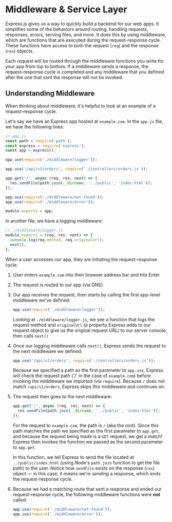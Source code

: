 # Middleware & Service Layer

Express.js gives us a way to quickly build a backend for our web apps. It simplifies some of the behaviors around routing, handling requests, responses, errors, serving files, and more. It does this by using middleware, which are functions that are executed during the request-response cycle. These functions have access to both the request (`req`) and the response (`res`) objects.

Each request will be routed through the middleware functions you write for your app from top to bottom. If a middleware sends a response, the request-response cycle is completed and any middleware that you defined after the one that sent the response will not be invoked.

## Understanding Middleware

When thinking about middleware, it's helpful to look at an example of a request-response cycle.

Let's say we have an Express app hosted at `example.com`. In the `app.js` file, we have the following lines:

```javascript
// app.js
const path = require('path');
const express = require('express');
const app = express();

app.use(require('./middleware/logger'));

app.use('/api/v1/orders', require('./controllers/orders.js'));

app.get('/', async (req, res, next) => {
  res.sendFile(path.join(__dirname, '../public', 'index.html'));
});

app.use(require('./middleware/not-found'));
app.use(require('./middleware/error'));

module.exports = app;
```

In another file, we have a logging middleware:

```javascript
// ./middleware/logger.js
module.exports = (req, res, next) => {
  console.log(req.method, req.originalUrl);
  next();
};
```

When a user accesses our app, they are initiating the request-response cycle.

1. User enters `example.com` into their browser address bar and hits Enter
2. The request is routed to our app (via DNS)
3. Our app receives the request, then starts by calling the first app-level middleware we've defined:
   ```javascript
   app.use(require('./middleware/logger'));
   ```
   Looking at `./middleware/logger.js`, we see a function that logs the request method and `originalUrl` (a property Express adds to our request object to give us the original request URL) to our server console, then calls `next()`
4. Once our logging middleware calls `next()`, Express sends the request to the next middleware we defined:
   ```javascript
   app.use('/api/v1/orders', require('./controllers/orders.js'));
   ```
   Because we specified a path as the first parameter to `app.use`, Express will check the request path ('/' in the case of `example.com`) before invoking the middleware we imported (via `require`). Because `/` does not match `/api/v1/orders`, Express skips this middleware and continues on.
5. The request then goes to the next middleware:

   ```javascript
   app.get('/', async (req, res, next) => {
     res.sendFile(path.join(__dirname, '../public', 'index.html'));
   });
   ```

   For the request to `example.com`, the path is `/` (aka the root). Since this path matches the path we specified as the first parameter to `app.get`, and because the request being made is a `GET` request, we get a match! Express then invokes the function we passed as the second parameter to `app.get`.

   In this function, we tell Express to send the file located at `../public/index.html` (using Node's `path.join` function to get the file path) to the user. Notice how `sendFile` exists on the response (`res`) object — in this case, it means we're _sending_ a response, which ends the request-response cycle.

6. Because we had a matching route that sent a response and ended our request-response cycle, the following middleware functions were **not** called:
   ```javascript
   app.use(require('./middleware/not-found'));
   app.use(require('./middleware/error'));
   ```
